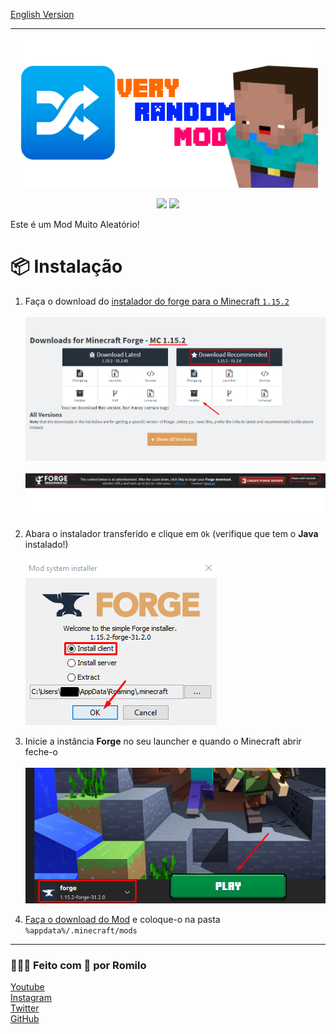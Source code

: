 [English Version](./README.md)

-------------------------------------------
<div align="center">

  ![](./src/main/resources/logo.png)
  
  [![](http://cf.way2muchnoise.eu/full_408935_Downloads.svg)](https://www.curseforge.com/minecraft/mc-mods/very-random-mod/files)
  [![](http://cf.way2muchnoise.eu/versions/408935.svg)](https://www.curseforge.com/minecraft/mc-mods/very-random-mod/files)
</div>

Este é um Mod Muito Aleatório!

📦 Instalação
==============================
1. Faça o download do [instalador do forge para o Minecraft `1.15.2`](http://files.minecraftforge.net/maven/net/minecraftforge/forge/index_1.15.2.html) <br/><br/>
![](./.github/download_forge.png)
<br/><br/>
![](./.github/download_forge2.gif)

2. Abara o instalador transferido e clique em `Ok` (verifique que tem o **Java** instalado!)<br/><br/>
![](./.github/install_forge.png)

3. Inicie a instância **Forge** no seu launcher e quando o Minecraft abrir feche-o<br/><br/>
![](./.github/launch_forge_instance.png)

4. [Faça o download do Mod](https://www.curseforge.com/minecraft/mc-mods/very-random-mod/files) e coloque-o na pasta `%appdata%/.minecraft/mods`

-------------------------------------------
### 👨🏻‍💻 Feito com 🧡 por Romilo
[Youtube](https://www.youtube.com/channel/UCHqIF6pyzrlCHy8sPFmTLzg)
<br/>
[Instagram](https://instagram.com/romilo903)
<br/>
[Twitter](https://twitter.com/romilo903)
<br/>
[GitHub](https://github.com/romilodev)
